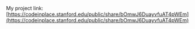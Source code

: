 My project link: [https://codeinplace.stanford.edu/public/share/bOmwJ6DuayvfuAT4pWEm](https://codeinplace.stanford.edu/public/share/bOmwJ6DuayvfuAT4pWEm)

